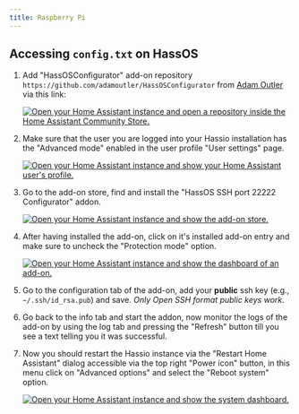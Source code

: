 ```yaml
---
title: Raspberry Pi
---
```


## Accessing `config.txt` on HassOS

1. Add "HassOSConfigurator" add-on repository `https://github.com/adamoutler/HassOSConfigurator` from [Adam Outler](https://github.com/adamoutler) via this link:
    
    [![Open your Home Assistant instance and open a repository inside the Home Assistant Community Store.](https://my.home-assistant.io/badges/hacs_repository.svg)](https://my.home-assistant.io/redirect/hacs_repository/?repository=https%3A%2F%2Fgithub.com%2Fadamoutler%2FHassOSConfigurator&owner=adamoutler)
2. Make sure that the user you are logged into your Hassio installation has the "Advanced mode" enabled in the user profile "User settings" page.
    
    [![Open your Home Assistant instance and show your Home Assistant user's profile.](https://my.home-assistant.io/badges/profile.svg)](https://my.home-assistant.io/redirect/profile/)
3. Go to the add-on store, find and install the "HassOS SSH port 22222 Configurator" addon.
    
    [![Open your Home Assistant instance and show the add-on store.](https://my.home-assistant.io/badges/supervisor_store.svg)](https://my.home-assistant.io/redirect/supervisor_store/)
4. After having installed the add-on, click on it's installed add-on entry and make sure to uncheck the "Protection mode" option.

    [![Open your Home Assistant instance and show the dashboard of an add-on.](https://my.home-assistant.io/badges/supervisor_addon.svg)](https://my.home-assistant.io/redirect/supervisor_addon/?addon=1f3d020e_hassos_ssh_configurator_addon)
5. Go to the configuration tab of the add-on, add your **public** ssh key (e.g., `~/.ssh/id_rsa.pub`) and save. _Only Open SSH format public keys work._
6. Go back to the info tab and start the addon, now monitor the logs of the add-on by using the log tab and pressing the "Refresh" button till you see a text telling you it was successful.
7. Now you should restart the Hassio instance via the "Restart Home Assistant" dialog accessible via the top right "Power icon" button, in this menu click on "Advanced options" and select the "Reboot system" option.
   
   [![Open your Home Assistant instance and show the system dashboard.](https://my.home-assistant.io/badges/system_dashboard.svg)](https://my.home-assistant.io/redirect/system_dashboard/)
